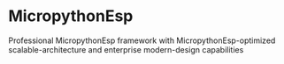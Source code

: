 # MicropythonEsp
Professional MicropythonEsp framework with MicropythonEsp-optimized scalable-architecture and enterprise modern-design capabilities

